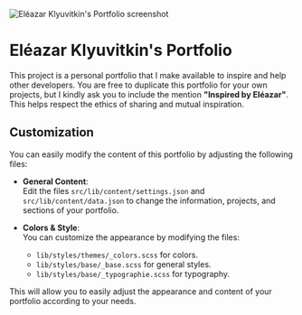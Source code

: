 ![Eléazar Klyuvitkin's Portfolio screenshot](https://kltk.be/assets/img/banner.png)

# Eléazar Klyuvitkin's Portfolio

This project is a personal portfolio that I make available to inspire and help other developers. You are free to duplicate this portfolio for your own projects, but I kindly ask you to include the mention **"Inspired by Eléazar"**. This helps respect the ethics of sharing and mutual inspiration.

## Customization

You can easily modify the content of this portfolio by adjusting the following files:

- **General Content**:  
  Edit the files `src/lib/content/settings.json` and `src/lib/content/data.json` to change the information, projects, and sections of your portfolio.

- **Colors & Style**:  
  You can customize the appearance by modifying the files:
  - `lib/styles/themes/_colors.scss` for colors.
  - `lib/styles/base/_base.scss` for general styles.
  - `lib/styles/base/_typographie.scss` for typography.

This will allow you to easily adjust the appearance and content of your portfolio according to your needs.